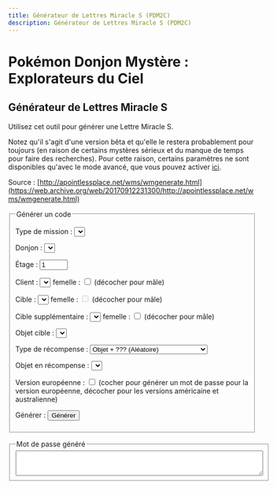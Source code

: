```yaml
---
title: Générateur de Lettres Miracle S (PDM2C)
description: Générateur de Lettres Miracle S (PDM2C)
---
```

# Pokémon Donjon Mystère : Explorateurs du Ciel
## Générateur de Lettres Miracle S
Utilisez cet outil pour générer une Lettre Miracle S.

Notez qu'il s'agit d'une version bêta et qu'elle le restera probablement pour toujours (en raison de certains mystères sérieux et du manque de temps pour faire des recherches). Pour cette raison, certains paramètres ne sont disponibles qu'avec le mode avancé, que vous pouvez activer [ici](https://testabsol.github.io/pokemonmysterydungeon/2s/wondermails?advanced=1).

Source : [http://apointlessplace.net/wms/wmgenerate.html](https://web.archive.org/web/20170912231300/http://apointlessplace.net/wms/wmgenerate.html)


<p id="advancedMode" style="display: none">
  <strong>Mode avancé activé
  </strong> : vous utilisez actuellement le mode avancé. Les donjons et les clients ne génèrent pas tous des mots de passe valides. Pour le désactiver, cliquez 
  <a href="https://testabsol.github.io/EdC/lmiracles.html">ici
  </a>.
</p>

<script type="text/javascript" src="/assets/js/tools/PMD2S/wmutils.js">
</script>
<script type="text/javascript" src="/assets/js/tools/PMD2S/wm.js">
</script>
<script type="text/javascript" src="/assets/js/tools/PMD2S/wmgenerate.js">
</script>
<script type="text/javascript" src="/assets/js/tools/PMD2S/sky_dungeon-fr.js">
</script>
<script type="text/javascript" src="/assets/js/tools/PMD2S/sky_item-fr.js">
</script>
<script type="text/javascript" src="/assets/js/tools/PMD2S/sky_poke-fr.js">
</script>
<script type="text/javascript">
  /**
		 * The purpose of this function is to properly initialize the generator.
		 * It will run on load by default unless the user is using IE6.
		 */
  function runInitialize() {
    WMSGen.advanced = (document.location.search.indexOf('advanced') != -1);
    WMSGen.setup($('genForm'));
  }
  // Run initialize by default.
  runOnLoad = runInitialize;
  // This is used in wm.js.
  function getOption(name) {
    switch(name) {
      default:
        return false;
        break;
    }
  }
  // Don't allow option setting on this page.
  function setOption(name, value) {
    return false;
  }
  let generatedThisSession = false;
  function doGenerate() {
    // Check for errors
    let errors = WMSGen.verify();
    if(errors.length == 0) {
      let code = WMSGen.generate();
      $('outputbox').value = code;
      // See how many people are actually using this thing...
      if(typeof(_gaq) != 'indéfini' && !generatedThisSession && (navigator.onLine || typeof(navigator.onLine) != 'boolean')) {
        if(typeof(_gaq.push) != 'indéfini) {
           _gaq.push(['_trackPageview', "/wms/generator/generated"]);
        generatedThisSession = true;
      }
    }
  }
  else {
    let errorStr = "";
    for(let i = 0; i < errors.length; ++i) {
      errorStr += " * " + errors[i] + "\n";
    }
    $('outputbox').value = errorStr;
  }
  }
</script>
<form id="genForm">
  <fieldset>
    <legend>Générer un code
    </legend>
    <p>
      <label for="missionTypeBox">Type de mission :
      </label>
      <select name="missionTypeBox" id="missionTypeBox" onchange="WMSGen.fillSubTypeList(); WMSGen.update()">
      </select>
      <span id="subType" style="display: none">
        <select name="missionSubTypeBox" id="missionSubTypeBox" onchange="WMSGen.update()">
        </select>
      </span>
    </p>
    <p>
      <label for="dungeonBox">Donjon :
      </label>
      <select id="dungeonBox" name="dungeonBox">
      </select>
    </p>
    <p>
      <label for="floor">Étage :
      </label>
      <input id="floor" name="floor" type="text" size="4" value="1">
    </p>
    <p>
      <label for="clientBox">Client :
      </label>
      <select name="clientBox" id="clientBox">
      </select>
      femelle : 
      <input type="checkbox" name="clientF" id="clientF" value="600"> (décocher pour mâle)
    </p>
    <p>
      <label for="targetBox">Cible :
      </label>
      <select name="targetBox" id="targetBox">
      </select>
      femelle : 
      <input type="checkbox" name="targetF" id="targetF" value="600" disabled=""> (décocher pour mâle)
    </p>
    <p id="target2">
      <label for="target2Box">Cible supplémentaire :
      </label>
      <select name="target2Box" id="target2Box">
      </select> femelle : 
      <input type="checkbox" name="target2F" id="target2F" value="600"> (décocher pour mâle)
    </p>
    <p>
      <label for="targetItemBox">Objet cible :
      </label>
      <select name="targetItemBox" id="targetItemBox">
      </select>
    </p>
    <p>
      <label for="rewardTypeBox">Type de récompense :
      </label>
      <select name="rewardTypeBox" id="rewardTypeBox" onchange="WMSGen.update()">
        <option value="0">Argent
        </option>
        <option value="1">Argent + ??? (Objet en récompense)
        </option>
        <option value="2">Objet
        </option>
        <option value="3" selected="selected">Objet + ??? (Aléatoire)
        </option>
        <option value="4">??? (Objet en récompense)
        </option>
        <option value="5">??? (Œuf)
        </option>
        <option value="6">??? (Recrutement du client)
        </option>
      </select>
    </p>
    <p>
      <label for="rewardItemBox">Objet en récompense :
      </label>
      <select name="rewardItemBox" id="rewardItemBox">
      </select>
    </p>
    <div id="advancedModeOnlyStuff" style="display: none">
      <p>
        <label for="flavorText">Type de texte :
        </label>
        <input id="flavorText" name="flavorText" type="text" value=""> (laisser vide pour l'automatique)
      </p>
      <p>
        <label for="specialFloor">Étage spécial :
        </label>
        <input id="specialFloor" name="specialFloor" type="text" value=""> (laisser vide pour l'automatique ; remplace même les étages spéciaux forcés !)
      </p>
    </div>
    <p>
      <label for="useEUswap">Version européenne :
      </label>
      <input type="checkbox" name="useEUswap" id="useEUswap" value="1"> (cocher pour générer un mot de passe pour la version européenne, décocher pour les versions américaine et australienne)
    </p>
    <p>
      <label for="generateBtn">Générer :
      </label>
      <button id="generateBtn" type="button" onclick="doGenerate(); return false">Générer
      </button>
    </p>
  </fieldset>
</form>
<fieldset>
  <legend>Mot de passe généré
  </legend>
  <textarea id="outputbox" rows="3" cols="60" readonly="readonly">
  </textarea>
</fieldset>